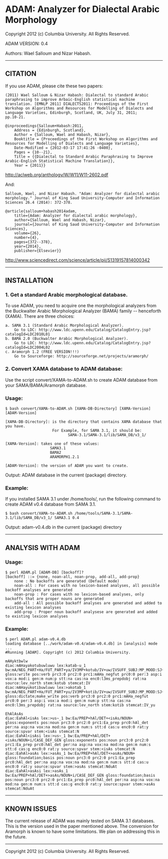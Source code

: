 # ADAM: Analyzer for Dialectal Arabic Morphology

Copyright 2012 (c) Columbia University. All Rights Reserved.

ADAM VERSION: 0.4

Authors: Wael Salloum and Nizar Habash. 

--------------------------------------------------------------------------------

## CITATION

If you use ADAM, please cite these two papers:

    (2011) Wael Salloum & Nizar Habash: Dialectal to standard Arabic
    paraphrasing to improve Arbaic-English statistical machine
    translation. [EMNLP 2011] DIALECTS2011: Proceedings of the First
    Workshop on Algorithms and Resources for Modelling of Dialects and
    Language Varieties, Edinburgh, Scotland, UK, July 31, 2011;
    pp.10-21.
    
    @inproceedings{Salloum+Habash:2011,
        Address = {Edinburgh, Scotland},
        Author = {Salloum, Wael and Habash, Nizar},
        Booktitle = {Proceedings of the First Workshop on Algorithms and Resources for Modelling of Dialects and Language Varieties},
        Date-Modified = {2012-03-17 17:41:26 -0400},
        Pages = {10--21},
        Title = {{Dialectal to Standard Arabic Paraphrasing to Improve Arabic-English Statistical Machine Translation}},
        Year = {2011}}


http://aclweb.org/anthology/W/W11/W11-2602.pdf

And:

    Salloum, Wael, and Nizar Habash. "Adam: Analyzer for dialectal arabic 
    morphology." Journal of King Saud University-Computer and Information 
    Sciences 26.4 (2014): 372-378.
    
    @article{salloum+habash2014adam,
        title={Adam: Analyzer for dialectal arabic morphology},
        author={Salloum, Wael and Habash, Nizar},
        journal={Journal of King Saud University-Computer and Information Sciences},
        volume={26},
        number={4},
        pages={372--378},
        year={2014},
        publisher={Elsevier}}

http://www.sciencedirect.com/science/article/pii/S1319157814000342

--------------------------------------------------------------------------------

## INSTALLATION

### 1. Get a standard Arabic morphological database.
 
To use ADAM, you need to acquire one the morphological analyzers from
the Buckwalter Arabic Morphological Analyzer (BAMA) family --
henceforth (XAMA). There are three choices:

    a. SAMA 3.1 (Standard Arabic Morphological Analyzer).
        Go to LDC: http://www.ldc.upenn.edu/Catalog/CatalogEntry.jsp?catalogId=LDC2010L01
    b. BAMA 2.0 (Buckwalter Arabic Morphological Analyzer).
        Go to LDC: http://www.ldc.upenn.edu/Catalog/CatalogEntry.jsp?catalogId=LDC2004L02
    c. Aramorph 1.2 (FREE VERSION!!!)
        Go to Sourceforge: http://sourceforge.net/projects/aramorph/

### 2. Convert XAMA database to ADAM database:

Use the script convert/XAMA-to-ADAM.sh to create ADAM database from
your SAMA/BAMA/Aramorph database. 


### Usage: 


    $ bash convert/XAMA-to-ADAM.sh [XAMA-DB-Directory] [XAMA-Version] [ADAM-Version]
    
    [XAMA-DB-Directory]: is the directory that contains XAMA database that you have. 
                         For Example, for SAMA 3.1, it should be:
                                SAMA-3.1/SAMA-3.1/lib/SAMA_DB/v3_1/

    [XAMA-Version]: takes one of these values:
                        SAMA3.1
                        BAMA2
                        ARAMORPH1.2.1

    [ADAM-Version]: the version of ADAM you want to create.


Output: ADAM database in the current (package) directory.

### Example:


If you installed SAMA 3.1 under /home/tools/, run the following
command to create ADAM v0.4 database from SAMA 3.1.

    $ bash convert/XAMA-to-ADAM.sh /home/tools/SAMA-3.1/SAMA-3.1/lib/SAMA_DB/v3_1/ SAMA3.1 0.4

Output: adam-v0.4.db in the current (package) directory

--------------------------------------------------------------------------------

## ANALYSIS WITH ADAM


### Usage:


    $ perl ADAM.pl [ADAM-DB] [backoff]?
    [backoff] ::= {none, noan-all, noan-prop, add-all, add-prop}
        none : No backoffs are generated (Default mode)
        noan-all : For cases with no lexicon-based analyses, all possible backoff analyses are generated
        noan-prop : For cases with no lexicon-based analyses, only backoffs that are proper nouns are generated
        add-all : All possible backoff analyses are generated and added to existing lexicon analyses
        add-prop : Proper noun backoff analysese are generated and added to existing lexicon analyses

    
### Example:


    $ perl ADAM.pl adam-v0.4.db 
    loading database [../work/adam-v0.4/adam-v0.4.db] in [analysis] mode ...
    #Running [ADAM]. Copyright (c) 2012 Columbia University.

    mAHyktbwlw
    diac:mAHayakotubuwluwu lex:katab-u_1 bw:mA/NEG_PART+Ha/FUT_PART+ya/IV3MP+kotub/IV+uw/IVSUFF_SUBJ:MP_MOOD:SJ+la/PREP+w/VSUFF_DO:3MS gloss:write pos:verb prc3:0 prc2:0 prc1:mAHa_negfut prc0:0 per:3 asp:i vox:a mod:i gen:m num:p stt:na cas:na enc0:l3ms_prepdobj rat:na source:lev_north stem:kotub stemcat:IV
    diac:mAHayukotibuwluwu lex:>akotab_1 bw:mA/NEG_PART+Ha/FUT_PART+yu/IV3MP+kotib/IV+uw/IVSUFF_SUBJ:MP_MOOD:SJ+la/PREP+w/VSUFF_DO:3MS gloss:dictate;make_write pos:verb prc3:0 prc2:0 prc1:mAHa_negfut prc0:0 per:3 asp:i vox:a mod:i gen:m num:p stt:na cas:na enc0:l3ms_prepdobj rat:na source:lev_north stem:kotib stemcat:IV_yu

    EhAlAsAs
    diac:EahAl<isAs lex:>us~_1 bw:Ea/PREP+hAl/DET+<isAs/NOUN+ gloss:exponents pos:noun prc3:0 prc2:0 prc1:Ea_prep prc0:hAl_det per:na asp:na vox:na mod:na gen:m num:s stt:d cas:u enc0:0 rat:y source:spvar stem:<isAs stemcat:N
    diac:EahAl<isAsi lex:>us~_1 bw:Ea/PREP+hAl/DET+<isAs/NOUN+i/CASE_DEF_GEN gloss:exponents pos:noun prc3:0 prc2:0 prc1:Ea_prep prc0:hAl_det per:na asp:na vox:na mod:na gen:m num:s stt:d cas:g enc0:0 rat:y source:spvar stem:<isAs stemcat:N
    diac:EahAl>asAs lex:>asAs_1 bw:Ea/PREP+hAl/DET+>asAs/NOUN+ gloss:foundation;basis pos:noun prc3:0 prc2:0 prc1:Ea_prep prc0:hAl_det per:na asp:na vox:na mod:na gen:m num:s stt:d cas:u enc0:0 rat:y source:spvar stem:>asAs stemcat:NduAt
    diac:EahAl>asAsi lex:>asAs_1 bw:Ea/PREP+hAl/DET+>asAs/NOUN+i/CASE_DEF_GEN gloss:foundation;basis pos:noun prc3:0 prc2:0 prc1:Ea_prep prc0:hAl_det per:na asp:na vox:na mod:na gen:m num:s stt:d cas:g enc0:0 rat:y source:spvar stem:>asAs stemcat:NduAt


--------------------------------------------------------------------------------

## KNOWN ISSUES

The current release of ADAM was mainly tested on SAMA 3.1
databases. This is the version used in the paper mentioned above.  The
conversion for Aramorph is known to have some limitations. We plan on
addressing this in the future.



--------------------------------------------------------------------------------
Copyright 2012 (c) Columbia University. All Rights Reserved.
